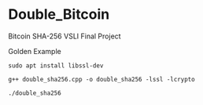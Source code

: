 # Double_Bitcoin
Bitcoin SHA-256 VSLI Final Project


Golden Example

    sudo apt install libssl-dev

    g++ double_sha256.cpp -o double_sha256 -lssl -lcrypto

    ./double_sha256